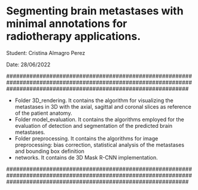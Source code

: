 
# Segmenting brain metastases with minimal annotations for radiotherapy applications.

Student: Cristina Almagro Perez

Date: 28/06/2022

#######################################################################################################################################################################

- Folder 3D_rendering. It contains the algorithm for visualizing the metastases in 3D with the axial, sagittal and coronal slices as reference of the patient anatomy.
- Folder model_evaluation. It contains the algorithms employed for the evaluation of detection and segmentation of the predicted brain metastases.
- Folder preprocessing. It contains the algorithms for image preprocessing: bias correction, statistical analysis of the metastases and bounding box definition
- networks. It contains de 3D Mask R-CNN implementation.

#######################################################################################################################################################################
